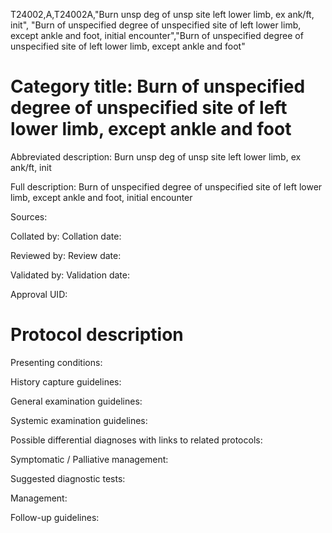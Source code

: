 T24002,A,T24002A,"Burn unsp deg of unsp site left lower limb, ex ank/ft, init", "Burn of unspecified degree of unspecified site of left lower limb, except ankle and foot, initial encounter","Burn of unspecified degree of unspecified site of left lower limb, except ankle and foot"
# Category title: Burn of unspecified degree of unspecified site of left lower limb, except ankle and foot

Abbreviated description: Burn unsp deg of unsp site left lower limb, ex ank/ft, init

Full description: Burn of unspecified degree of unspecified site of left lower limb, except ankle and foot, initial encounter

Sources:

Collated by:
Collation date:

Reviewed by:
Review date:

Validated by:
Validation date:

Approval UID:

# Protocol description

Presenting conditions:

History capture guidelines:

General examination guidelines:

Systemic examination guidelines:

Possible differential diagnoses with links to related protocols:

Symptomatic / Palliative management:

Suggested diagnostic tests:

Management:

Follow-up guidelines:
